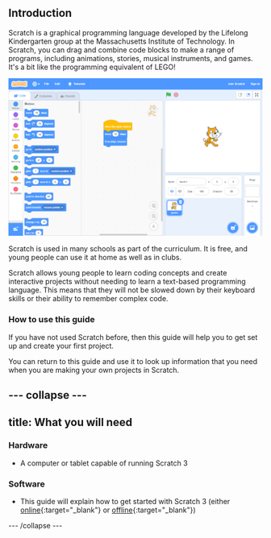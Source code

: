 ## Introduction
Scratch is a graphical programming language developed by the Lifelong Kindergarten group at the Massachusetts Institute of Technology. In Scratch, you can drag and combine code blocks to make a range of programs, including animations, stories, musical instruments, and games. It's a bit like the programming equivalent of LEGO!

![Screenshot of Scratch](images/showcase_static.png)

Scratch is used in many schools as part of the curriculum. It is free, and young people can use it at home as well as in clubs.

Scratch allows young people to learn coding concepts and create interactive projects without needing to learn a text-based programming language. This means that they will not be slowed down by their keyboard skills or their ability to remember complex code.


### How to use this guide
If you have not used Scratch before, then this guide will help you to get set up and create your first project.

You can return to this guide and use it to look up information that you need when you are making your own projects in Scratch. 

--- collapse ---
---
title: What you will need
---
### Hardware

+ A computer or tablet capable of running Scratch 3

### Software

+ This guide will explain how to get started with Scratch 3 (either [online](https://scratch.mit.edu/){:target="_blank"} or [offline](https://scratch.mit.edu/download){:target="_blank"})


--- /collapse ---
